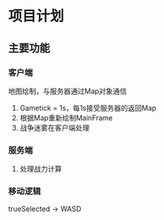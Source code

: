 # 项目计划

## 主要功能
### 客户端
地图绘制，与服务器通过Map对象通信
1. Gametick = 1s，每1s接受服务器的返回Map
2. 根据Map重新绘制MainFrame
3. 战争迷雾在客户端处理

### 服务端
1. 处理战力计算

### 移动逻辑
trueSelected -> WASD
